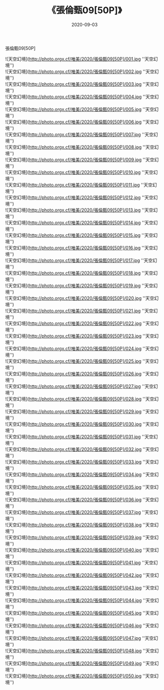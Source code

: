 ﻿---
layout: post
title:  《張倫甄09[50P]》
date:   2020-09-03
img: http://photo.orgx.cf/唯美/2020/張倫甄09[50P]/000.jpg
categories: [美女, 清纯, 唯美]
---

張倫甄09[50P]



![天空幻境](http://photo.orgx.cf/唯美/2020/張倫甄09[50P]/001.jpg ''天空幻境'') <br>
![天空幻境](http://photo.orgx.cf/唯美/2020/張倫甄09[50P]/002.jpg ''天空幻境'') <br>
![天空幻境](http://photo.orgx.cf/唯美/2020/張倫甄09[50P]/003.jpg ''天空幻境'') <br>
![天空幻境](http://photo.orgx.cf/唯美/2020/張倫甄09[50P]/004.jpg ''天空幻境'') <br>
![天空幻境](http://photo.orgx.cf/唯美/2020/張倫甄09[50P]/005.jpg ''天空幻境'') <br>
![天空幻境](http://photo.orgx.cf/唯美/2020/張倫甄09[50P]/006.jpg ''天空幻境'') <br>
![天空幻境](http://photo.orgx.cf/唯美/2020/張倫甄09[50P]/007.jpg ''天空幻境'') <br>
![天空幻境](http://photo.orgx.cf/唯美/2020/張倫甄09[50P]/008.jpg ''天空幻境'') <br>
![天空幻境](http://photo.orgx.cf/唯美/2020/張倫甄09[50P]/009.jpg ''天空幻境'') <br>
![天空幻境](http://photo.orgx.cf/唯美/2020/張倫甄09[50P]/010.jpg ''天空幻境'') <br>
![天空幻境](http://photo.orgx.cf/唯美/2020/張倫甄09[50P]/011.jpg ''天空幻境'') <br>
![天空幻境](http://photo.orgx.cf/唯美/2020/張倫甄09[50P]/012.jpg ''天空幻境'') <br>
![天空幻境](http://photo.orgx.cf/唯美/2020/張倫甄09[50P]/013.jpg ''天空幻境'') <br>
![天空幻境](http://photo.orgx.cf/唯美/2020/張倫甄09[50P]/014.jpg ''天空幻境'') <br>
![天空幻境](http://photo.orgx.cf/唯美/2020/張倫甄09[50P]/015.jpg ''天空幻境'') <br>
![天空幻境](http://photo.orgx.cf/唯美/2020/張倫甄09[50P]/016.jpg ''天空幻境'') <br>
![天空幻境](http://photo.orgx.cf/唯美/2020/張倫甄09[50P]/017.jpg ''天空幻境'') <br>
![天空幻境](http://photo.orgx.cf/唯美/2020/張倫甄09[50P]/018.jpg ''天空幻境'') <br>
![天空幻境](http://photo.orgx.cf/唯美/2020/張倫甄09[50P]/019.jpg ''天空幻境'') <br>
![天空幻境](http://photo.orgx.cf/唯美/2020/張倫甄09[50P]/020.jpg ''天空幻境'') <br>
![天空幻境](http://photo.orgx.cf/唯美/2020/張倫甄09[50P]/021.jpg ''天空幻境'') <br>
![天空幻境](http://photo.orgx.cf/唯美/2020/張倫甄09[50P]/022.jpg ''天空幻境'') <br>
![天空幻境](http://photo.orgx.cf/唯美/2020/張倫甄09[50P]/023.jpg ''天空幻境'') <br>
![天空幻境](http://photo.orgx.cf/唯美/2020/張倫甄09[50P]/024.jpg ''天空幻境'') <br>
![天空幻境](http://photo.orgx.cf/唯美/2020/張倫甄09[50P]/025.jpg ''天空幻境'') <br>
![天空幻境](http://photo.orgx.cf/唯美/2020/張倫甄09[50P]/026.jpg ''天空幻境'') <br>
![天空幻境](http://photo.orgx.cf/唯美/2020/張倫甄09[50P]/027.jpg ''天空幻境'') <br>
![天空幻境](http://photo.orgx.cf/唯美/2020/張倫甄09[50P]/028.jpg ''天空幻境'') <br>
![天空幻境](http://photo.orgx.cf/唯美/2020/張倫甄09[50P]/029.jpg ''天空幻境'') <br>
![天空幻境](http://photo.orgx.cf/唯美/2020/張倫甄09[50P]/030.jpg ''天空幻境'') <br>
![天空幻境](http://photo.orgx.cf/唯美/2020/張倫甄09[50P]/031.jpg ''天空幻境'') <br>
![天空幻境](http://photo.orgx.cf/唯美/2020/張倫甄09[50P]/032.jpg ''天空幻境'') <br>
![天空幻境](http://photo.orgx.cf/唯美/2020/張倫甄09[50P]/033.jpg ''天空幻境'') <br>
![天空幻境](http://photo.orgx.cf/唯美/2020/張倫甄09[50P]/034.jpg ''天空幻境'') <br>
![天空幻境](http://photo.orgx.cf/唯美/2020/張倫甄09[50P]/035.jpg ''天空幻境'') <br>
![天空幻境](http://photo.orgx.cf/唯美/2020/張倫甄09[50P]/036.jpg ''天空幻境'') <br>
![天空幻境](http://photo.orgx.cf/唯美/2020/張倫甄09[50P]/037.jpg ''天空幻境'') <br>
![天空幻境](http://photo.orgx.cf/唯美/2020/張倫甄09[50P]/038.jpg ''天空幻境'') <br>
![天空幻境](http://photo.orgx.cf/唯美/2020/張倫甄09[50P]/039.jpg ''天空幻境'') <br>
![天空幻境](http://photo.orgx.cf/唯美/2020/張倫甄09[50P]/040.jpg ''天空幻境'') <br>
![天空幻境](http://photo.orgx.cf/唯美/2020/張倫甄09[50P]/041.jpg ''天空幻境'') <br>
![天空幻境](http://photo.orgx.cf/唯美/2020/張倫甄09[50P]/042.jpg ''天空幻境'') <br>
![天空幻境](http://photo.orgx.cf/唯美/2020/張倫甄09[50P]/043.jpg ''天空幻境'') <br>
![天空幻境](http://photo.orgx.cf/唯美/2020/張倫甄09[50P]/044.jpg ''天空幻境'') <br>
![天空幻境](http://photo.orgx.cf/唯美/2020/張倫甄09[50P]/045.jpg ''天空幻境'') <br>
![天空幻境](http://photo.orgx.cf/唯美/2020/張倫甄09[50P]/046.jpg ''天空幻境'') <br>
![天空幻境](http://photo.orgx.cf/唯美/2020/張倫甄09[50P]/047.jpg ''天空幻境'') <br>
![天空幻境](http://photo.orgx.cf/唯美/2020/張倫甄09[50P]/048.jpg ''天空幻境'') <br>
![天空幻境](http://photo.orgx.cf/唯美/2020/張倫甄09[50P]/049.jpg ''天空幻境'') <br>
![天空幻境](http://photo.orgx.cf/唯美/2020/張倫甄09[50P]/050.jpg ''天空幻境'') <br>
